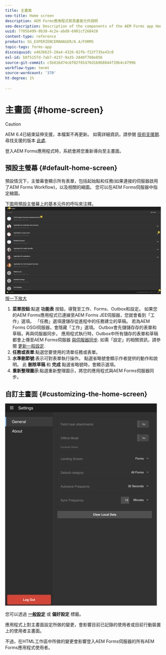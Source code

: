 ```yaml
---
title: 主畫面
seo-title: Home screen
description: AEM Forms應用程式首頁畫面元件說明
seo-description: Description of the components of the AEM Forms app Home screen
uuid: 7705b499-8b38-4c2e-abd8-6901cf268428
content-type: reference
products: SG_EXPERIENCEMANAGER/6.4/FORMS
topic-tags: forms-app
discoiquuid: e4636b25-20a4-4326-82fb-f22f735e43c0
exl-id: b8f515fd-7ab7-4237-9a35-2840f708e856
source-git-commit: c5b816d74c6f02f85476d16868844f39b4c47996
workflow-type: tm+mt
source-wordcount: '370'
ht-degree: 1%

---
```


# 主畫面 {#home-screen}

>[!CAUTION]
>
>AEM 6.4已結束延伸支援，本檔案不再更新。 如需詳細資訊，請參閱 [技術支援期](https://helpx.adobe.com//tw/support/programs/eol-matrix.html). 尋找支援的版本 [此處](https://experienceleague.adobe.com/docs/).

登入AEM Forms應用程式時，系統會將您重新導向至主畫面。

## 預設主螢幕 {#default-home-screen}

預設情況下，主螢幕會顯示所有表單，包括起始點和任務(如果連接的伺服器啟用了AEM Forms Workflow)，以及相關的縮圖。 您可以在AEM Forms伺服器中指定縮圖。

下圖用預設主螢幕上的基本元件的呼叫來注釋。
![Forms應用程式首頁畫面](assets/home-screen-1.png)
[按一下放大](assets/home-screen-1-1.png)

1. **菜單按鈕**:點選 **功能表** 按鈕，導覽至工作、Forms、Outbox和設定。 如果您的AEM Forms應用程式已連線至AEM Forms JEE伺服器，您就會看到「工作」選項。 「任務」選項還儲存從進程中的任務建立的草稿。 若為AEM Forms OSGi伺服器，會隱藏「工作」選項。 Outbox會先儲儲存存的表單和草稿，再與伺服器同步。 應用程式執行時，Outbox中所有儲存的表單和草稿都會上傳至AEM Forms伺服器 [與伺服器同步](/help/forms/using/sync-app.md). 如需「設定」的相關資訊，請參閱 [更新一般設定](/help/forms/using/update-general-settings.md).
1. **任務或表單**:點選您要使用的清單任務或表單。
1. **水準刪節號**:表示可對表單執行操作。 點選省略號會顯示作者提供的動作和說明。 此 **刪除草稿** 和 **完成** 點選省略號時，會顯示選項。
1. **重新整理圖示**:點選重新整理圖示，將您的應用程式與AEM Forms伺服器同步。

## 自訂主畫面 {#customizing-the-home-screen}

![一般設定](assets/gen-settings.png)

您可以透過 **[一般設定](/help/forms/using/update-general-settings.md)** 或 **偏好設定** 標籤。

應用程式上對主畫面設定所做的變更，會影響目前已記錄的使用者或目前行動裝置上的使用者主畫面。

不過，在HTML工作區中所做的變更會影響登入AEM Forms伺服器的所有AEM Forms應用程式使用者。
